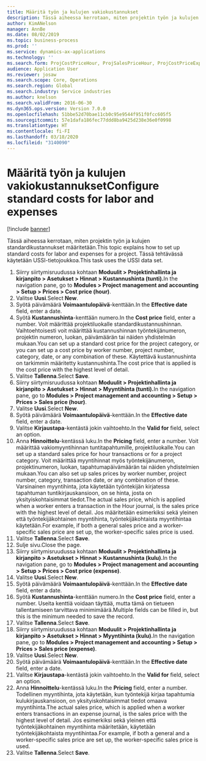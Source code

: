 ```yaml
---
title: Määritä työn ja kulujen vakiokustannukset
description: Tässä aiheessa kerrotaan, miten projektin työn ja kulujen standardikustannukset määritetään.
author: KimANelson
manager: AnnBe
ms.date: 08/02/2019
ms.topic: business-process
ms.prod: ''
ms.service: dynamics-ax-applications
ms.technology: ''
ms.search.form: ProjCostPriceHour, ProjSalesPriceHour, ProjCostPriceExpense, ProjSalesPriceCost
audience: Application User
ms.reviewer: josaw
ms.search.scope: Core, Operations
ms.search.region: Global
ms.search.industry: Service industries
ms.author: knelson
ms.search.validFrom: 2016-06-30
ms.dyn365.ops.version: Version 7.0.0
ms.openlocfilehash: 51bbe52d70bae11cb0c95e9544f951f0fcc605f5
ms.sourcegitcommit: 57e1dafa186fec77ddd8ba9425d238e36e0f0998
ms.translationtype: HT
ms.contentlocale: fi-FI
ms.lasthandoff: 03/18/2020
ms.locfileid: "3140090"
---
```

# <a name="configure-standard-costs-for-labor-and-expenses"></a><span data-ttu-id="c06b3-103">Määritä työn ja kulujen vakiokustannukset</span><span class="sxs-lookup"><span data-stu-id="c06b3-103">Configure standard costs for labor and expenses</span></span>

[!include [banner](../../includes/banner.md)]

<span data-ttu-id="c06b3-104">Tässä aiheessa kerrotaan, miten projektin työn ja kulujen standardikustannukset määritetään.</span><span class="sxs-lookup"><span data-stu-id="c06b3-104">This topic explains how to set up standard costs for labor and expenses for a project.</span></span> <span data-ttu-id="c06b3-105">Tässä tehtävässä käytetään USSI-tietojoukkoa.</span><span class="sxs-lookup"><span data-stu-id="c06b3-105">This task uses the USSI data set.</span></span>

1. <span data-ttu-id="c06b3-106">Siirry siirtymisruudussa kohtaan **Moduulit > Projektinhallinta ja kirjanpito > Asetukset > Hinnat > Kustannushinta (tunti).**</span><span class="sxs-lookup"><span data-stu-id="c06b3-106">In the navigation pane, go to **Modules > Project management and accounting > Setup > Prices > Cost price (hour)**.</span></span>
2. <span data-ttu-id="c06b3-107">Valitse **Uusi**.</span><span class="sxs-lookup"><span data-stu-id="c06b3-107">Select **New**.</span></span>
3. <span data-ttu-id="c06b3-108">Syötä päivämäärä **Voimaantulopäivä**-kenttään.</span><span class="sxs-lookup"><span data-stu-id="c06b3-108">In the **Effective date** field, enter a date.</span></span>
4. <span data-ttu-id="c06b3-109">Syötä **Kustannushinta**-kenttään numero.</span><span class="sxs-lookup"><span data-stu-id="c06b3-109">In the **Cost price** field, enter a number.</span></span> <span data-ttu-id="c06b3-110">Voit määrittää projektiluokalle standardikustannushinnan. Vaihtoehtoisesti voit määrittää kustannushinnan työntekijänumeron, projektin numeron, luokan, päivämäärän tai näiden yhdistelmän mukaan.</span><span class="sxs-lookup"><span data-stu-id="c06b3-110">You can set up a standard cost price for the project category, or you can set up a cost price by worker number, project number, category, date, or any combination of these.</span></span> <span data-ttu-id="c06b3-111">Käytettävä kustannushinta on tarkimmin määritetty kustannushinta.</span><span class="sxs-lookup"><span data-stu-id="c06b3-111">The cost price that is applied is the cost price with the highest level of detail.</span></span>  
5. <span data-ttu-id="c06b3-112">Valitse **Tallenna**.</span><span class="sxs-lookup"><span data-stu-id="c06b3-112">Select **Save**.</span></span>
6. <span data-ttu-id="c06b3-113">Siirry siirtymisruudussa kohtaan **Moduulit > Projektinhallinta ja kirjanpito > Asetukset > Hinnat > Myyntihinta (tunti).**</span><span class="sxs-lookup"><span data-stu-id="c06b3-113">In the navigation pane, go to **Modules > Project management and accounting > Setup > Prices > Sales price (hour)**.</span></span>
7. <span data-ttu-id="c06b3-114">Valitse **Uusi**.</span><span class="sxs-lookup"><span data-stu-id="c06b3-114">Select **New**.</span></span>
8. <span data-ttu-id="c06b3-115">Syötä päivämäärä **Voimaantulopäivä**-kenttään.</span><span class="sxs-lookup"><span data-stu-id="c06b3-115">In the **Effective date** field, enter a date.</span></span>
9. <span data-ttu-id="c06b3-116">Valitse **Kirjaustapa**-kentästä jokin vaihtoehto.</span><span class="sxs-lookup"><span data-stu-id="c06b3-116">In the **Valid for** field, select an option.</span></span>
10. <span data-ttu-id="c06b3-117">Anna **Hinnoittelu**-kentässä luku.</span><span class="sxs-lookup"><span data-stu-id="c06b3-117">In the **Pricing** field, enter a number.</span></span> <span data-ttu-id="c06b3-118">Voit määrittää vakiomyyntihinnan tuntitapahtumille, projektiluokalle.</span><span class="sxs-lookup"><span data-stu-id="c06b3-118">You can set up a standard sales price for hour transactions or for a project category.</span></span> <span data-ttu-id="c06b3-119">Voit määrittää myyntihinnat myös työntekijänumeron, projektinumeron, luokan, tapahtumapäivämäärän tai näiden yhdistelmien mukaan.</span><span class="sxs-lookup"><span data-stu-id="c06b3-119">You can also set up sales prices by worker number, project number, category, transaction date, or any combination of these.</span></span> <span data-ttu-id="c06b3-120">Varsinainen myyntihinta, jota käytetään työntekijän kirjatessa tapahtuman tuntikirjauskansioon, on se hinta, josta on yksityiskohtaisimmat tiedot.</span><span class="sxs-lookup"><span data-stu-id="c06b3-120">The actual sales price, which is applied when a worker enters a transaction in the Hour journal, is the sales price with the highest level of detail.</span></span> <span data-ttu-id="c06b3-121">Jos määritetään esimerkiksi sekä yleinen että työntekijäkohtainen myyntihinta, työntekijäkohtaista myyntihintaa käytetään.</span><span class="sxs-lookup"><span data-stu-id="c06b3-121">For example, if both a general sales price and a worker-specific sales price are set up, the worker-specific sales price is used.</span></span>  
11. <span data-ttu-id="c06b3-122">Valitse **Tallenna**.</span><span class="sxs-lookup"><span data-stu-id="c06b3-122">Select **Save**.</span></span>
12. <span data-ttu-id="c06b3-123">Sulje sivu.</span><span class="sxs-lookup"><span data-stu-id="c06b3-123">Close the page.</span></span>
13. <span data-ttu-id="c06b3-124">Siirry siirtymisruudussa kohtaan **Moduulit > Projektinhallinta ja kirjanpito > Asetukset > Hinnat > Kustannushinta (kulu).**</span><span class="sxs-lookup"><span data-stu-id="c06b3-124">In the navigation pane, go to **Modules > Project management and accounting > Setup > Prices > Cost price (expense)**.</span></span>
14. <span data-ttu-id="c06b3-125">Valitse **Uusi**.</span><span class="sxs-lookup"><span data-stu-id="c06b3-125">Select **New**.</span></span>
15. <span data-ttu-id="c06b3-126">Syötä päivämäärä **Voimaantulopäivä**-kenttään.</span><span class="sxs-lookup"><span data-stu-id="c06b3-126">In the **Effective date** field, enter a date.</span></span>
16. <span data-ttu-id="c06b3-127">Syötä **Kustannushinta**-kenttään numero.</span><span class="sxs-lookup"><span data-stu-id="c06b3-127">In the **Cost price** field, enter a number.</span></span> <span data-ttu-id="c06b3-128">Useita kenttiä voidaan täyttää, mutta tämä on tietueen tallentamiseen tarvittava minimimäärä.</span><span class="sxs-lookup"><span data-stu-id="c06b3-128">Multiple fields can be filled in, but this is the minimum needed to save the record.</span></span>  
17. <span data-ttu-id="c06b3-129">Valitse **Tallenna**.</span><span class="sxs-lookup"><span data-stu-id="c06b3-129">Select **Save**.</span></span>
18. <span data-ttu-id="c06b3-130">Siirry siirtymisruudussa kohtaan **Moduulit > Projektinhallinta ja kirjanpito > Asetukset > Hinnat > Myyntihinta (kulu).**</span><span class="sxs-lookup"><span data-stu-id="c06b3-130">In the navigation pane, go to **Modules > Project management and accounting > Setup > Prices > Sales price (expense)**.</span></span>
19. <span data-ttu-id="c06b3-131">Valitse **Uusi**.</span><span class="sxs-lookup"><span data-stu-id="c06b3-131">Select **New**.</span></span>
20. <span data-ttu-id="c06b3-132">Syötä päivämäärä **Voimaantulopäivä**-kenttään.</span><span class="sxs-lookup"><span data-stu-id="c06b3-132">In the **Effective date** field, enter a date.</span></span>
21. <span data-ttu-id="c06b3-133">Valitse **Kirjaustapa**-kentästä jokin vaihtoehto.</span><span class="sxs-lookup"><span data-stu-id="c06b3-133">In the **Valid for** field, select an option.</span></span>
22. <span data-ttu-id="c06b3-134">Anna **Hinnoittelu**-kentässä luku.</span><span class="sxs-lookup"><span data-stu-id="c06b3-134">In the **Pricing** field, enter a number.</span></span> <span data-ttu-id="c06b3-135">Todellinen myyntihinta, jota käytetään, kun työntekijä kirjaa tapahtumia kulukirjauskansioon, on yksityiskohtaisimmat tiedot omaava myyntihinta.</span><span class="sxs-lookup"><span data-stu-id="c06b3-135">The actual sales price, which is applied when a worker enters transactions in an expense journal, is the sales price with the highest level of detail.</span></span> <span data-ttu-id="c06b3-136">Jos esimerkiksi sekä yleinen että työntekijäkohtainen myyntihinta määritetään, käytetään työntekijäkohtaista myyntihintaa.</span><span class="sxs-lookup"><span data-stu-id="c06b3-136">For example, if both a general and a worker-specific sales price are set up, the worker-specific sales price is used.</span></span>  
23. <span data-ttu-id="c06b3-137">Valitse **Tallenna**.</span><span class="sxs-lookup"><span data-stu-id="c06b3-137">Select **Save**.</span></span>

